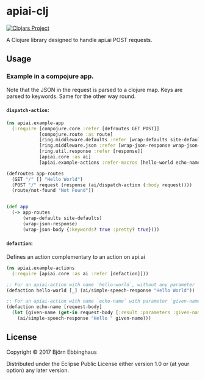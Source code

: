 # apiai-clj
[![Clojars Project](https://img.shields.io/clojars/v/apiai-clj/apiai.svg)](https://clojars.org/apiai-clj/apiai)


A Clojure library designed to handle api.ai POST requests.

## Usage

### Example in a compojure app.
Note that the JSON in the request is parsed to a clojure map. Keys are parsed to keywords.
Same for the other way round.

#### `dispatch-action`:
```clojure
(ns apiai.example-app
  (:require [compojure.core :refer [defroutes GET POST]]
            [compojure.route :as route]
            [ring.middleware.defaults :refer [wrap-defaults site-defaults]]
            [ring.middleware.json :refer [wrap-json-response wrap-json-body]]
            [ring.util.response :refer [response]]
            [apiai.core :as ai]
            [apiai.example-actions :refer-macros [hello-world echo-name]))

(defroutes app-routes
  (GET "/" [] "Hello World")
  (POST "/" request (response (ai/dispatch-action (:body request))))
  (route/not-found "Not Found"))


(def app
  (-> app-routes
      (wrap-defaults site-defaults)
      (wrap-json-response)
      (wrap-json-body {:keywords? true :pretty? true})))

```

#### `defaction`:

Defines an action complementary to an action on api.ai

```clojure
(ns apiai.example-actions
  (:require [apiai.core :as ai :refer [defaction]]))

;; For an apiai-action with name `hello-world`, without any parameter
(defaction hello-world [_] (ai/simple-speech-response "Hello World"))

;; For an apiai-action with name `echo-name` with parameter `given-name`
(defaction echo-name [request-body]
  (let [given-name (get-in request-body [:result :parameters :given-name])]
    (ai/simple-speech-response "Hello " given-name)))
```

## License

Copyright © 2017 Björn Ebbinghaus

Distributed under the Eclipse Public License either version 1.0 or (at
your option) any later version.
